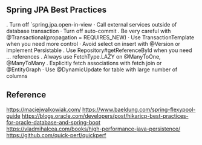 ## Spring JPA Best Practices
. Turn off `spring.jpa.open-in-view
· Call external services outside of database transaction
· Turn off auto-commit
. Be very careful with @Transactional(propagation = REQUIRES_NEW)
· Use TransactionTemplate when you need more control
· Avoid select on insert with @Version or implement Persistable
. Use Repository#getReferenceByld when you need ... references
. Always use FetchType.LAZY on @ManyToOne, @ManyToMany
. Explicitly fetch associations with fetch join or @EntityGraph
· Use @DynamicUpdate for table with large number of columns


## Reference
https://maciejwalkowiak.com/
https://www.baeldung.com/spring-flexypool-guide
https://blogs.oracle.com/developers/post/hikaricp-best-practices-for-oracle-database-and-spring-boot
https://vladmihalcea.com/books/high-performance-java-persistence/
https://github.com/quick-perf/quickperf
